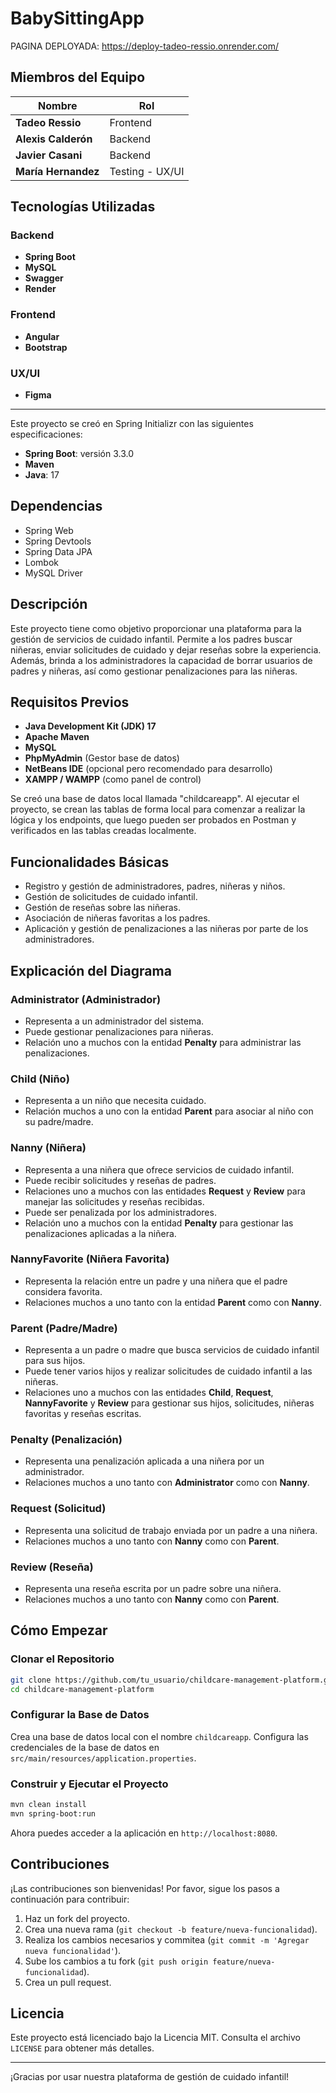 # BabySittingApp
PAGINA DEPLOYADA: https://deploy-tadeo-ressio.onrender.com/
## Miembros del Equipo

| Nombre            | Rol                  |
|-------------------|----------------------|
| **Tadeo Ressio**  | Frontend             |
| **Alexis Calderón** | Backend            |
| **Javier Casani** | Backend              |
| **María Hernandez** | Testing - UX/UI    |

## Tecnologías Utilizadas

### Backend
- **Spring Boot**
- **MySQL**
- **Swagger**
- **Render**

### Frontend
- **Angular**
- **Bootstrap**

### UX/UI
- **Figma**

---

Este proyecto se creó en Spring Initializr con las siguientes especificaciones:

- **Spring Boot**: versión 3.3.0
- **Maven**
- **Java**: 17

## Dependencias

- Spring Web
- Spring Devtools
- Spring Data JPA
- Lombok
- MySQL Driver

## Descripción

Este proyecto tiene como objetivo proporcionar una plataforma para la gestión de servicios de cuidado infantil. Permite a los padres buscar niñeras, enviar solicitudes de cuidado y dejar reseñas sobre la experiencia. Además, brinda a los administradores la capacidad de borrar usuarios de padres y niñeras, así como gestionar penalizaciones para las niñeras.

## Requisitos Previos

- **Java Development Kit (JDK) 17**
- **Apache Maven**
- **MySQL**
- **PhpMyAdmin** (Gestor base de datos)
- **NetBeans IDE** (opcional pero recomendado para desarrollo)
- **XAMPP / WAMPP** (como panel de control)

Se creó una base de datos local llamada "childcareapp". Al ejecutar el proyecto, se crean las tablas de forma local para comenzar a realizar la lógica y los endpoints, que luego pueden ser probados en Postman y verificados en las tablas creadas localmente.

## Funcionalidades Básicas

- Registro y gestión de administradores, padres, niñeras y niños.
- Gestión de solicitudes de cuidado infantil.
- Gestión de reseñas sobre las niñeras.
- Asociación de niñeras favoritas a los padres.
- Aplicación y gestión de penalizaciones a las niñeras por parte de los administradores.

## Explicación del Diagrama

### Administrator (Administrador)

- Representa a un administrador del sistema.
- Puede gestionar penalizaciones para niñeras.
- Relación uno a muchos con la entidad **Penalty** para administrar las penalizaciones.

### Child (Niño)

- Representa a un niño que necesita cuidado.
- Relación muchos a uno con la entidad **Parent** para asociar al niño con su padre/madre.

### Nanny (Niñera)

- Representa a una niñera que ofrece servicios de cuidado infantil.
- Puede recibir solicitudes y reseñas de padres.
- Relaciones uno a muchos con las entidades **Request** y **Review** para manejar las solicitudes y reseñas recibidas.
- Puede ser penalizada por los administradores.
- Relación uno a muchos con la entidad **Penalty** para gestionar las penalizaciones aplicadas a la niñera.

### NannyFavorite (Niñera Favorita)

- Representa la relación entre un padre y una niñera que el padre considera favorita.
- Relaciones muchos a uno tanto con la entidad **Parent** como con **Nanny**.

### Parent (Padre/Madre)

- Representa a un padre o madre que busca servicios de cuidado infantil para sus hijos.
- Puede tener varios hijos y realizar solicitudes de cuidado infantil a las niñeras.
- Relaciones uno a muchos con las entidades **Child**, **Request**, **NannyFavorite** y **Review** para gestionar sus hijos, solicitudes, niñeras favoritas y reseñas escritas.

### Penalty (Penalización)

- Representa una penalización aplicada a una niñera por un administrador.
- Relaciones muchos a uno tanto con **Administrator** como con **Nanny**.

### Request (Solicitud)

- Representa una solicitud de trabajo enviada por un padre a una niñera.
- Relaciones muchos a uno tanto con **Nanny** como con **Parent**.

### Review (Reseña)

- Representa una reseña escrita por un padre sobre una niñera.
- Relaciones muchos a uno tanto con **Nanny** como con **Parent**.

## Cómo Empezar

### Clonar el Repositorio

```sh
git clone https://github.com/tu_usuario/childcare-management-platform.git
cd childcare-management-platform
```

### Configurar la Base de Datos

Crea una base de datos local con el nombre `childcareapp`. Configura las credenciales de la base de datos en `src/main/resources/application.properties`.

### Construir y Ejecutar el Proyecto

```sh
mvn clean install
mvn spring-boot:run
```

Ahora puedes acceder a la aplicación en `http://localhost:8080`.

## Contribuciones

¡Las contribuciones son bienvenidas! Por favor, sigue los pasos a continuación para contribuir:

1. Haz un fork del proyecto.
2. Crea una nueva rama (`git checkout -b feature/nueva-funcionalidad`).
3. Realiza los cambios necesarios y commitea (`git commit -m 'Agregar nueva funcionalidad'`).
4. Sube los cambios a tu fork (`git push origin feature/nueva-funcionalidad`).
5. Crea un pull request.

## Licencia

Este proyecto está licenciado bajo la Licencia MIT. Consulta el archivo `LICENSE` para obtener más detalles.

---

¡Gracias por usar nuestra plataforma de gestión de cuidado infantil!
